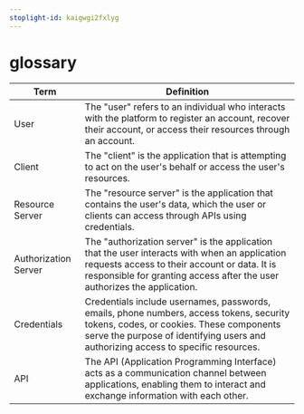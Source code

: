 ```yaml
---
stoplight-id: kaigwgi2fxlyg
---
```


# glossary

| Term                  | Definition                                                                                                                                                                                |
|----------------------|-------------------------------------------------------------------------------------------------------------------------------------------------------------------------------------------|
| User                 | The "user" refers to an individual who interacts with the platform to register an account, recover their account, or access their resources through an account.                             |
| Client               | The "client" is the application that is attempting to act on the user's behalf or access the user's resources.                                                                             |
| Resource Server      | The "resource server" is the application that contains the user's data, which the user or clients can access through APIs using credentials.                                                |
| Authorization Server | The "authorization server" is the application that the user interacts with when an application requests access to their account or data. It is responsible for granting access after the user authorizes the application. |
| Credentials          | Credentials include usernames, passwords, emails, phone numbers, access tokens, security tokens, codes, or cookies. These components serve the purpose of identifying users and authorizing access to specific resources. |
| API                  | The API (Application Programming Interface) acts as a communication channel between applications, enabling them to interact and exchange information with each other.                       |

